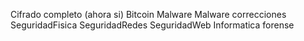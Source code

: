 Cifrado completo (ahora si)
Bitcoin
Malware
Malware correcciones
SeguridadFisica
SeguridadRedes
SeguridadWeb
Informatica forense
